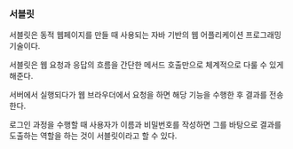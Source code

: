 ### 서블릿 

서블릿은 동적 웹페이지를 만들 때 사용되는 자바 기반의 웹 어플리케이션 프로그래밍 기술이다.

서블릿은 웹 요청과 응답의 흐름을 간단한 메서드 호출만으로 체계적으로 다룰 수 있게 해준다.

서버에서 실행되다가 웹 브라우더에서 요청을 하면 해당 기능을 수행한 후 결과를 전송한다.

로그인 과정을 수행할 때 사용자가 이름과 비밀번호를 작성하면 그를 바탕으로 결과를 도출하는 역할을 하는 것이 서블릿이라고 할 수 있다.